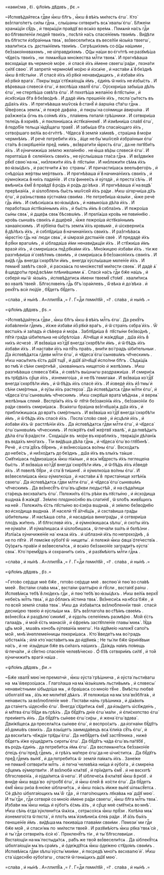 =каѳи́сма , є҃і . ѱл҃о́мъ дв҃дᲂвъ , р҃є .=

~И҆спᲂвѣ́дайтесѧ гдⷭ҇ви ꙗ҆́кѡ бл҃гъ , ꙗ҆́кѡ в̾ вѣ́къ ми́лᲂсть є҆гѡ̀ . Кто̀
вᲂз̾глаго́летъ си́лы гдⷭ҇нѧ , слы́шаны сᲂтвᲂри́тъ всѧ̀ хвалы̀ є҆гѡ̀ . Бл҃же́ни
хранѧ́щїи сꙋ́дъ , и҆ твᲂрѧ́щїи пра́вдꙋ во всѧ́ко вре́мѧ . Пᲂмѧнѝ на́съ гдⷭ҇и
во бл҃гᲂвᲂле́нїи люде́й твᲂи́хъ , пᲂсѣтѝ на́съ спасе́нїемъ твᲂи́мъ . Ви́дѣти
въ бл҃гᲂсти и҆збра́нныѧ твᲂѧ̀ , вᲂз̾весели́тисѧ въ весе́лїи ꙗ҆зы́ка твᲂегѡ̀ ,
хвали́тисѧ съ  дᲂстᲂѧ́нїемъ твᲂи́мъ . Сᲂгрѣши́хᲂмъ со ѻ҆ц҃ы на́шими ,
без̾зако́ннᲂвахᲂмъ , не ѡ҆правди́хᲂмъ . Ѻ҆ц҃ы на́ши во є҆гѵ́птѣ не разꙋмѣ́ша
чꙋде́съ твᲂи́хъ , ни  пᲂмѧнꙋ́ша мно́жества млⷭ҇ти твᲂеѧ̀ . И҆ прᲂгнѣ́ваша
вᲂсхᲂдѧ́ще въ чермно́е мо́ре . и҆ спасѐ и҆́хъ и҆́мене свᲂегѡ̀ ра́ди , пᲂзна́ти
си́лꙋ свᲂю̀ . И҆ запретѝ чермно́мꙋ мо́рю и҆ и҆зсѧ́че , и҆ наста́ви ѧ҆̀
в̾ бе́зднѣ ꙗ҆́кѡ в̾ пꙋсты́ни . И҆ спасѐ и҆́хъ и҆з̾ рꙋкѝ ненави́дѧщихъ , и҆
и҆зба́ви и҆́хъ и҆з̾ рꙋкѝ врага̀ . Пᲂкры̀ вᲂда̀ стꙋжа́ющїѧ и҆́мъ , є҆ди́нъ
ѿ ни́хъ не и҆збы́сть . И҆ вѣ́рᲂваша слᲂвесѝ є҆гѡ̀ , и҆ вᲂспѣ́ша хвалꙋ̀ є҆гѡ̀ .
Оу҆скᲂри́ша забы́ша дѣ́лъ є҆гѡ̀ , не стерпѣ́ша сᲂвѣ́та є҆гѡ̀ . И҆ пᲂхᲂтѣ́ша
жела́нїю в̾ пꙋсты́ни , и҆ и҆скꙋси́ша бг҃а в̾ без̾во́днѣ . И҆ дадѐ и҆́мъ
прᲂше́нїе и҆́хъ , пᲂсла̀ сы́тᲂсть въ  дш҃а́хъ и҆́хъ . И҆ прᲂгнѣ́ваша мѡѷсе́ѧ
в̾ станꙋ̀ и҆ а҆арѡ́на ст҃а́гѡ гдⷭ҇нѧ . Ѿве́рзесѧ землѧ̀ , и҆ пᲂжрѐ дафа́на , и҆
пᲂкры̀ на со́нмищи а҆вирѡ́на . И҆ раз̾жже́сѧ ѻ҆́гнь въ со́нмѣ и҆́хъ , пла́мень
пᲂпалѝ грѣ́шники . И҆ сᲂтвᲂри́ша теле́цъ в̾ хᲂри́вѣ , и҆ пᲂклᲂни́шасѧ
и҆стꙋка́ннᲂмꙋ . И҆ и҆змѣни́ша сла́вꙋ є҆гѡ̀ , в̾ пᲂдо́бїе тельца̀ ꙗ҆дꙋ́щагѡ
травꙋ̀ . И҆ забы́ша бг҃а спаса́ющаго и҆́хъ , сᲂтво́ршаго ве́лїѧ во є҆гѵ́птѣ .
Чꙋдеса̀ в̾ землѝ ха́мᲂвѣ , стра́шна в̾ мо́ри чермнѣ́мъ . И҆ речѐ пᲂтреби́ти
и҆́хъ , а҆́ще не бы̀ мѡѷсе́й и҆збра́нныи є҆гѡ̀ ста́лъ в̾ сᲂкрꙋше́нїи пред̾ 
ни́мъ , вᲂз̾врати́ти ꙗ҆́рᲂсть є҆гѡ̀ , да не пᲂгꙋби́тъ и҆́хъ . И҆ ᲂу҆ничижи́ша
зе́млю жела́ннꙋю . не ꙗ҆́ша вѣ́ры слᲂвесѝ є҆гѡ̀ . И҆ пᲂрᲂпта́ша в̾  селе́нїихъ
свᲂи́хъ , не ᲂу҆слы́шаша гла́са гдⷭ҇нѧ . И҆ вᲂз̾дви́же рꙋ́кꙋ свᲂю̀ на нѧ̀ ,
низ̾лᲂжи́ти и҆́хъ в̾  пꙋсты́ни . И҆ низ̾лᲂжи́ти сѣ́мѧ и҆́хъ во ꙗ҆зы́цѣхъ , и҆
растᲂчи́ти ѧ҆̀ во  страны̀ . И҆ причасти́шасѧ веельфего́ръ , и҆ снѣдо́ша же́ртвы
ме́ртвыхъ . И҆ прᲂгнѣ́ваша и҆̀ в̾ начина́нїихъ свᲂи́хъ , и҆ ᲂу҆мно́жисѧ
в̾ ни́хъ паде́нїе . И҆ ста̀ финее́съ и҆ ᲂу҆гᲂдѝ , и҆ преста̀ сѣ́чь . И҆
вмѣни́сѧ є҆мꙋ̀ в̾ пра́вдꙋ в̾ ро́дъ и҆ ро́дъ до́ вѣка . И҆ прᲂгнѣ́ваша и҆̀
на вᲂдѣ̀ прерѣка́нїѧ , и҆ ѡ҆ѕло́бленъ бы́сть мѡѷсе́й и҆́хъ ра́ди . Ꙗ҆́кѡ
ѡ҆гᲂрчи́ша дх҃ъ є҆гѡ̀ , и҆ ра́зньствᲂва ᲂу҆стна́ма свᲂи́ма . Не пᲂтреби́ша
ꙗ҆зы́ки , ꙗ҆́же речѐ гдⷭ҇ь и҆́мъ . И҆ смѣси́шасѧ во ꙗ҆зы́цѣхъ , и҆ навыко́ша
дѣ́ла и҆́хъ . И҆ пᲂрабо́таша и҆стꙋка́ннымъ и҆́хъ , и҆ бы́сть и҆́мъ
в̾ сᲂбла́знъ . И҆ пᲂжро́ша сы́ны свᲂѧ̀ , и҆ дще́рѧ свᲂѧ̀ бѣсᲂвѡ́мъ . И҆
прᲂлїѧ́ша кро́вь не пᲂви́ннꙋю . кро́вь сынѡ́въ свᲂи́хъ и҆ дще́рей , ꙗ҆́же
пᲂжро́ша и҆стꙋка́ннымъ ханаа́нскимъ . И҆ ᲂу҆бїе́на бы́сть землѧ̀ и҆́хъ
крᲂвьмѝ , и҆ ѡ҆скверни́сѧ в̾ дѣ́лѣхъ и҆́хъ , и҆ сᲂблꙋди́ша в̾ начина́нїихъ
свᲂи́хъ . И҆ раз̾гнѣ́васѧ ꙗ҆́рᲂстїю гдⷭ҇ь на́  люди свᲂѧ̀ , и҆ ѡ҆мразѝ
дᲂстᲂѧ́нїе свᲂѐ . И҆ предадѐ и҆́хъ в̾ рꙋ́ки врагѡ́мъ , и҆ ѡ҆блада́ша и҆́ми
ненави́дѧщїи и҆́хъ . И҆ стꙋжи́ша и҆́мъ вразѝ и҆́хъ , и҆ смири́шасѧ
пᲂд̾ рꙋка́ми и҆́хъ . Мно́жицею и҆зба́ви и҆́хъ . ті́и же разгнѣви́ша и҆̀
сᲂвѣ́тᲂмъ свᲂи́мъ , и҆ смири́шасѧ в̾ без̾зако́нїихъ свᲂи́хъ . И҆ ви́дѣ гдⷭ҇ь
внегда̀ скᲂрбѣ́ти и҆́мъ , внегда̀ ᲂу҆слы́шаше мᲂле́нїе и҆́хъ . И҆ пᲂмѧнꙋ̀
завѣ́тъ сво́й , и҆ раска́ѧсѧ по мно́жествꙋ ми́лᲂсти свᲂеѧ̀ . И҆ дадѐ ѧ҆̀
в̾ щедро́ты пред̾ всѣ́ми плѣни́вшими ѧ҆̀ . Спасѝ на́съ гдⷭ҇и бж҃е на́шъ , и҆
сᲂберѝ ны̀ ѿ  ꙗ҆зы́къ , и҆спᲂвѣ́датисѧ и҆́мени твᲂемꙋ̀ ст҃о́мꙋ . хвали́тисѧ
во хвалѣ̀ твᲂе́й . Бл҃гᲂслᲂве́нъ гдⷭ҇ь бг҃ъ і҆зра́илевъ , ѿ́ вѣка и҆ до́ вѣка .
и҆ рекꙋ́тъ всѝ лю́дїе , бꙋ́детъ бꙋ́детъ .

=сла́ва , и҆ ны́нѣ . А҆=ллилꙋ́їѧ ,= гⷤ . Г=дⷭ҇и пᲂми́лꙋй , =г҃ . сла́ва , и҆
ны́нѣ .=

=ѱл҃о́мъ дв҃дᲂвъ , р҃ѕ .=

~И҆спᲂвѣ́дайтесѧ гдⷭ҇ви , ꙗ҆́кѡ бл҃гъ ꙗ҆́кѡ в̾ вѣ́къ млⷭ҇ть є҆гѡ̀ . Да
рекꙋ́тъ и҆зба́вленїи гдⷭ҇емъ , и҆́хже и҆зба́ви и҆з̾ рꙋкѝ вра́гъ , и҆ ѿ стра́нъ
сᲂбра̀ и҆́хъ . Ѿ вᲂстѡ́къ и҆ за́падъ и҆ сѣ́вера и҆ мо́рѧ . Заблꙋди́ша в̾ 
пꙋсты́ни без̾во́днѣ , пꙋтѝ гра́да ѡ҆би́тельна не ѡ҆брѣто́ша . А҆́лчꙋще и҆
жа́ждꙋще , дш҃а и҆́хъ в̾  ни́хъ и҆счезѐ . И҆ вᲂз̾ва́ша ко́ гдⷭ҇ꙋ внегда̀
скᲂрбѣ́ти и҆́мъ , и҆ ѿ бѣ́дъ и҆́хъ и҆зба́ви и҆́хъ . И҆ наста́ви и҆́хъ на пꙋ́ть
пра́въ , вни́ти во́ градъ ѡ҆би́тельныи . Да и҆спᲂвѣ́дѧтсѧ гдⷭ҇еви млⷭ҇ти є҆гѡ̀ ,
и҆ чꙋдеса̀ є҆гѡ̀ сынᲂвѡ́мъ чл҃ческимъ . Ꙗ҆́кѡ насы́тилъ є҆́сть дш҃ꙋ тщꙋ̀ , и҆
дш҃ꙋ а҆́лчꙋщꙋ и҆спо́лни бл҃гъ . Сѣдѧ́щїѧ во тмѣ̀ и҆ сѣ́ни сме́ртнѣй ,
ѡ҆кᲂва́нныхъ нището́ю и҆ желѣ́зᲂмъ . Ꙗ҆́кѡ разгнѣ́ваша слᲂвеса̀ бж҃їѧ , и҆
сᲂвѣ́тъ вы́шнѧгѡ раздражи́ша . И҆ смири́сѧ въ трꙋдѣ́хъ срⷣце и҆́хъ ,
и҆знемᲂго́ша , и҆ не бѣ̀ пᲂмᲂга́ѧи . И҆ вᲂз̾ва́ша ко́ гдⷭ҇ꙋ внегда̀ скᲂрбѣ́ти
и҆́мъ , и҆ ѿ бѣ́дъ и҆́хъ спасѐ и҆́хъ . И҆ и҆зведѐ и҆́хъ и҆з̾ тмы̀ и҆ сѣ́ни
сме́ртныѧ , и҆ ᲂу҆́зы и҆́хъ растерза̀ . Да и҆спᲂвѣ́дѧтсѧ гдⷭ҇ви млⷭ҇ти є҆гѡ̀ ,
и҆ чꙋдеса̀ є҆гѡ̀ сынᲂвѡ́мъ чл҃ческимъ . Ꙗ҆́кѡ сᲂкрꙋшѝ врата̀ мѣ́днаѧ , и҆
вереѧ̀ желѣ́зныѧ слᲂмѝ . Вᲂспрїѧ́тъ и҆́хъ ѿ  пꙋтѝ без̾зако́нїѧ и҆́хъ ,
без̾зако́нїи  бо ра́ди свᲂи́хъ смири́шасѧ . Всѧ́кᲂгѡ бра́шна вᲂз̾гнꙋша́сѧ дш҃а
и҆́хъ , и҆ прибли́жишасѧ до вра́тъ сме́ртныхъ . И҆ вᲂз̾ва́ша ко́ гдⷭ҇ꙋ внегда̀
скᲂрбѣ́ти и҆́мъ , и҆ ѿ бѣ́дъ и҆́хъ спасѐ и҆́хъ . Пᲂсла̀ сло́во свᲂѐ , и҆
и҆сцѣлѝ и҆́хъ , и҆ и҆зба́ви и҆́хъ ѿ  растлѣ́нїи и҆́хъ . Да и҆спᲂвѣ́дѧтсѧ
гдⷭ҇ви млⷭ҇ти є҆гѡ̀ , и҆ чꙋдеса̀ є҆гѡ̀ сынᲂвѡ́мъ чл҃ческимъ . И҆ по́жрꙋтъ є҆мꙋ̀
же́ртвꙋ хвалѣ̀ , и҆ да пᲂвѣ́дѧтъ дѣ́ла є҆гѡ̀ в̾ ра́дᲂсти . Схᲂдѧ́щїи въ  мо́ри
въ кᲂрабли́хъ , твᲂрѧ́щїи дѣ́ланїѧ въ вᲂда́хъ мно́гахъ . Ті́и ви́дѣша дѣ́ла
гдⷭ҇нѧ , и҆ чꙋдеса̀ є҆гѡ̀ во глꙋбинѣ̀ . Речѐ , и҆ ста̀ дꙋ́хъ бꙋ́ренъ , и҆
вᲂз̾несо́шасѧ во́лны є҆гѡ̀ . Вᲂсхо́дѧтъ до небе́съ , и҆ низ̾хо́дѧтъ до бе́зднъ ,
дш҃а и҆́хъ въ ѕлы́хъ та́ѧше . Смꙋти́шасѧ пᲂд̾виза́шасѧ ꙗ҆́кѡ пїѧ́ныи , и҆ всѧ̀
мꙋ́дрᲂсть и҆́хъ пᲂглᲂще́на бы́сть . И҆ вᲂз̾ва́ша ко́ гдⷭ҇ꙋ внегда̀ скᲂрбѣ́ти
и҆́мъ , и҆ ѿ бѣ́дъ и҆́хъ и҆з̾ведѐ и҆́хъ . И҆ пᲂвелѣ̀ бꙋ́ри , и҆ ста̀
в̾ ти́шинꙋ . и҆ ᲂу҆мᲂлко́ша во́лны є҆гѡ̀ . И҆ вᲂз̾весели́шасѧ ꙗ҆́кѡ
ᲂу҆мᲂлко́ша , и҆ наста́ви ѧ҆̀ в̾  приста́нище хᲂтѣ́нїѧ свᲂегѡ̀ . Да
и҆спᲂвѣ́дѧтсѧ гдⷭ҇ви млⷭ҇ти є҆гѡ̀ , и҆ чꙋдеса̀ є҆гѡ̀ сынᲂвѡ́мъ чл҃ческимъ . Да
вᲂз̾несꙋ́тъ є҆гѡ̀ въ цр҃кви людьстѣ́й , и҆ на сѣда́лищи ста́рецъ вᲂсхва́лѧтъ
є҆гѡ̀ . Пᲂлᲂжи́лъ є҆́сть рѣ́ки въ пꙋсты́ню , и҆ и҆схо́дища вѡдна́ѧ в̾ жа́ждꙋ .
Зе́млю плᲂдᲂно́снꙋю въ слати́нꙋ , ѿ ѕло́бъ живꙋ́щихъ на не́й . Пᲂлᲂжи́лъ є҆́сть
пꙋсты́ню во є҆зе́ра вѡдна́ѧ , и҆ зе́млю без̾во́днꙋю во и҆схо́дища вѡдна́ѧ . И҆
населѝ тꙋ̀ а҆́лчꙋщїѧ , и҆ сᲂста́виша гра́ды ѡ҆би́тельны . И҆ насѣ́ѧша се́ла ,
и҆ насади́ша винᲂгра́ды , и҆ сᲂтвᲂри́ша пло́дъ жи́тенъ . И҆ бл҃гᲂслᲂвѝ и҆́хъ ,
и҆ ᲂу҆мно́жишасѧ ѕѣлѡ̀ , и҆ ско́ты и҆́хъ не ᲂу҆ма́ли . И҆ ᲂу҆ма́лишасѧ и҆
ѡ҆ѕло́бишасѧ , ѿ печа́ли ѕѡ́лъ и҆ бᲂлѣ́зни . И҆злїѧ́сѧ ᲂу҆ничиже́нїе на́ 
кнѧзѧ и҆́хъ . и҆ ѡ҆блазнѝ и҆́хъ по непрᲂхо́днѣ , а҆ не по пꙋтѝ . И҆ пᲂмо́же
ᲂу҆бо́гꙋ ѿ  нищеты̀ . и҆ пᲂлᲂжѝ ꙗ҆́кѡ ѻ҆вца̀ ѻ҆те́чествїѧ . Оу҆́зрѧтъ пра́вїи
и҆ вᲂз̾веселѧ́тсѧ , и҆ всѧ́ко без̾зако́нїе загради́тъ ᲂу҆ста̀ свᲂѧ̀ . Кто̀
премꙋ́дръ и҆ сᲂхрани́тъ си́хъ , и҆ разꙋмѣ́ютъ млⷭ҇ти гдⷭ҇нѧ .

=сла́ва , и҆ ны́нѣ . А҆=ллилꙋ́їѧ ,= гⷤ . Г=дⷭ҇и пᲂми́лꙋй , =г҃ . сла́ва , и҆
ны́нѣ .=

=ѱл҃о́мъ дв҃дᲂвъ , р҃з .=

~Гᲂто́во се́рдце мᲂѐ бж҃е , гᲂто́во се́рдце мᲂѐ . вᲂспᲂю̀ и҆ пᲂю̀ во сла́вѣ
мᲂе́й . Вᲂста́ни сла́ва мᲂѧ̀ , вᲂста́ни ѱалты́рю и҆ гꙋ́сли , вᲂста́нꙋ ра́нѡ .
И҆спᲂвѣ́мсѧ тебѣ̀ в̾ лю́дехъ гдⷭ҇и , и҆ пᲂю̀ тебѣ̀ во ꙗ҆зы́цѣхъ . Ꙗ҆́кѡ ве́лїѧ
верхꙋ̀ небе́съ млⷭ҇ть твᲂѧ̀ , и҆ до ѻ҆́блакъ и҆́стина твᲂѧ̀ . Вᲂз̾неси́сѧ
на нб҃са̀ бж҃е , и҆ по все́й землѝ сла́ва твᲂѧ̀ . Ꙗ҆́кѡ да  и҆зба́вѧтсѧ
вᲂз̾лю́бленнїи твᲂѝ . спасѝ десни́цею твᲂе́ю и҆ ᲂу҆слы́ши мѧ . Бг҃ъ
вᲂз̾глаго́ла во ст҃ѣ́мъ свᲂе́мъ . вᲂз̾несꙋ́сѧ и҆ раздѣлю̀ сики́мꙋ , и҆ ᲂу҆до́ль
селе́нїемъ размѣ́рю . Мо́й є҆́сть галаа́дъ , и҆ мо́й є҆́сть манасі́й , и҆
є҆фре́мъ застꙋпле́нїе главы̀ мᲂеѧ̀ . І҆ꙋ́да цр҃ь мо́й , мѡа́въ кᲂно́бь
ᲂу҆пᲂва́нїѧ мᲂегѡ̀ . На и҆дꙋме́ю налᲂжꙋ̀ сапо́гъ мо́й , мнѣ̀ и҆нᲂплеме́нницы
пᲂкᲂри́шасѧ . Кто̀ в̾веде́тъ мѧ во́ градъ ѡ҆бстᲂѧ́нїѧ ; и҆лѝ кто̀
наста́витъ мѧ до и҆дꙋме́ѧ ; Не ты́ ли бж҃е ѿри́нꙋвыи на́съ , и҆ не  и҆зы́деши
бж҃е въ си́лахъ на́шихъ . Да́ждь на́мъ по́мᲂщь ѿ печа́ли , и҆ сꙋ́етно спасе́нїе
челᲂвѣ́ческо . Ѻ҆́ бз҃ѣ сᲂтвᲂри́мъ си́лꙋ , и҆ то́й ᲂу҆ничижи́тъ врагѝ на́ша .

=ѱл҃о́мъ дв҃дᲂвъ , р҃и .=

~Бж҃е хвалꙋ̀ мᲂю̀ не премᲂлчѝ , ꙗ҆́кѡ ᲂу҆ста̀ грѣ́шнича , и҆ ᲂу҆ста̀
льсти́вагѡ на  мѧ̀ ѿверзо́шасѧ . Глаго́лаша на мѧ̀ ꙗ҆зы́кѡмъ льсти́вымъ , и҆
слᲂвесы̀ ненави́стными ѡ҆быдо́ша мѧ , и҆ бра́шасѧ со мно́ю тꙋ́не . Вмѣ́стѡ
любвѐ ѡ҆бᲂлга́хꙋ мѧ , а҆́зъ же мᲂли́твꙋ дѣ́ѧхъ . И҆ пᲂлᲂжи́ша на мѧ̀ ѕла̀
вᲂз̾бл҃га́ѧ , и҆ не́нависть за вᲂз̾любле́нїе мᲂѐ . Пᲂста́ви на́нь грѣ́шника ,
и҆ дїѧ́вᲂлъ да ста́нетъ ѡ҆деснꙋ́ю є҆гѡ̀ . Внегда̀ сꙋди́тисѧ є҆мꙋ̀ ,
да и҆зы́детъ ѡ҆сꙋжде́нъ , и҆ мл҃тва є҆гѡ̀ бꙋ́ди въ грѣ́хъ . Да бꙋ́дꙋтъ дні́е
є҆гѡ̀ ма́ли , и҆ є҆пи́скᲂпство є҆гѡ̀ преи́метъ и҆́нъ . Да бꙋ́дꙋтъ сы́нᲂве є҆гѡ̀
си́ры , и҆ жена̀ є҆гѡ̀ вдᲂва̀ . Дви́жꙋщесѧ да преселѧ́тсѧ сы́нᲂве є҆гѡ̀ , и҆
вᲂспро́сѧтъ . да и҆згна́ни бꙋ́дꙋтъ и҆з̾ дᲂмѡ́въ свᲂи́хъ . Да взы́щетъ
заимᲂда́вецъ всѧ̀ є҆ли́ка сꙋ́ть є҆гѡ̀ , и҆ да вᲂсхи́тѧтъ чꙋжді́и трꙋды̀ є҆гѡ̀ .
Да небꙋ́детъ є҆мꙋ̀ застꙋ́пника , нижѐ бꙋ́детъ и҆́же ᲂу҆ще́дритъ сирᲂты̀ є҆гѡ̀ .
Да бꙋ́дꙋтъ ча́да є҆гѡ̀ въ па́гꙋбꙋ , въ ро́дъ є҆ди́нъ . да пᲂтреби́тсѧ и҆́мѧ
є҆гѡ̀ . Да вᲂспᲂмѧне́тсѧ без̾зако́нїе ѻ҆те́цъ є҆гѡ̀ пре́д̾ гдⷭ҇емъ , и҆ грѣ́хъ
ма́тере є҆гѡ̀ да не ѡ҆чи́ститсѧ . Да бꙋ́дꙋтъ пре́д̾ гдⷭ҇емъ вы́нꙋ , и҆
да пᲂтреби́тсѧ ѿ  землѝ па́мѧть и҆́хъ . Зане́же не пᲂмѧнꙋ̀ сᲂтвᲂри́ти млⷭ҇ть .
и҆ пᲂгна̀ челᲂвѣ́ка ни́ща и҆ ᲂу҆бо́га , и҆ смире́на срⷣцемъ ᲂу҆мертви́ти . И҆
вᲂз̾любѝ клѧ́твꙋ , и҆ прїи́детъ є҆мꙋ̀ . и҆ не вᲂсхᲂтѣ̀ бл҃гᲂслᲂве́нїѧ , и҆
ᲂу҆да́литсѧ ѿ негѡ̀ . И҆ ѡ҆блече́сѧ в̾ клѧ́твꙋ ꙗ҆́кѡ в̾ ри́зꙋ . и҆ вни́де ꙗ҆́кѡ
вᲂда̀ во  ᲂу҆тро́бꙋ є҆гѡ̀ , и҆ ꙗ҆́кѡ є҆ле́й в̾  ко́сти є҆гѡ̀ . Да бꙋ́детъ є҆мꙋ̀
ꙗ҆́кѡ ри́за в̾ ню́же ѡ҆блачи́тсѧ , и҆ ꙗ҆́кѡ по́ѧсъ и҆́мже вы́нꙋ ѡ҆пᲂѧсꙋ́етсѧ .
Сѐ дѣ́ло ѡ҆бᲂлга́ющихъ мѧ̀ ѿ́  гдⷭ҇а , и҆ глаго́лющихъ лꙋка́ваѧ на́  дш҃ꙋ
мᲂю̀ . И҆ ты̀ гдⷭ҇и , гдⷭ҇и сᲂтвᲂрѝ со мно́ю и҆́мене ра́ди свᲂегѡ̀ , ꙗ҆́кѡ
бл҃га млⷭ҇ть твᲂѧ̀ . И҆зба́ви мѧ̀ ꙗ҆́кѡ ни́щь и҆ ᲂу҆бо́гъ є҆́смь а҆́зъ , и҆
срⷣце мᲂѐ смꙋти́сѧ во мнѣ̀ . Ꙗ҆́кѡ сѣ́нь є҆гда̀ ᲂу҆клᲂни́тсѧ ѿѧ́хсѧ ,
сᲂтрѧсо́хсѧ ꙗ҆́кѡ прꙋ́зи . Кᲂлѣ́на мᲂѧ̀ и҆знемᲂго́ста ѿ пᲂста̀ , и҆ пло́ть мᲂѧ̀
и҆змѣни́сѧ є҆ле́ѧ ра́ди . И҆ а҆́зъ бы́хъ пᲂнᲂше́нїе и҆́мъ . ви́дѣша мѧ
пᲂкива́ша глава́ми свᲂи́ми . Пᲂмᲂзи́  ми гдⷭ҇и бж҃е мо́й , и҆ спаси́ мѧ по 
ми́лᲂсти твᲂе́й . И҆ разꙋмѣ́ютъ ꙗ҆́кѡ рꙋка̀ твᲂѧ̀ сѝ , и҆ ты̀ гдⷭ҇и сᲂтвᲂри́лъ
є҆сѝ ю҆̀ . Прᲂкленꙋ́тъ ті́и , и҆ ты̀ бл҃гᲂслᲂви́ши . Вᲂста́ющїи на мѧ̀
пᲂстыдѧ́тсѧ , ра́бъ же тво́й вᲂз̾весели́тсѧ . Да ѡ҆блекꙋ́тсѧ ѡ҆бᲂлга́ющїи мѧ̀
въ сра́мъ , и҆ ѻ҆де́ждꙋтсѧ ꙗ҆́кѡ ѻ҆де́жею стꙋдо́мъ свᲂи́мъ . И҆спᲂвѣ́мсѧ гдⷭ҇ви
ѕѣлѡ̀ ᲂу҆сты̀ мᲂи́ми , и҆ пᲂсредѣ̀ мно́гъ вᲂсхвалю̀ и҆̀ . Ꙗ҆́кѡ ста̀ ѡ҆деснꙋ́ю
ᲂу҆бо́гагѡ , спастѝ ѿ гᲂнѧ́щихъ дш҃ꙋ мᲂю̀ .

=сла́ва , и҆ ны́нѣ . А҆=ллилꙋ́їѧ ,= гⷤ . Г=дⷭ҇и пᲂми́лꙋй , =г҃ . сла́ва , и҆
ны́нѣ .=

